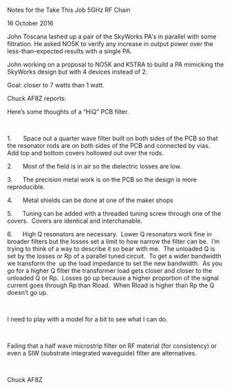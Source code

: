 Notes for the Take This Job 5GHz RF Chain

16 October 2016

John Toscana lashed up a pair of the SkyWorks PA's in parallel with some
filtration. He asked NO5K to verify any increase in output power over
the less-than-expected results with a single PA.  
  
John working on a proposal to NO5K and K5TRA to build a PA mimicking the
SkyWorks design but with 4 devices instead of 2.  
  
Goal: closer to 7 watts than 1 watt.

Chuck AF8Z reports:

Here’s some thoughts of a “HiQ” PCB filter.

 

1.       Space out a quarter wave filter built on both sides of the PCB
so that the resonator rods are on both sides of the PCB and connected by
vias.  Add top and bottom covers hollowed out over the rods.

2.      Most of the field is in air so the dielectric losses are low.

3.      The precision metal work is on the PCB so the design is more
reproducible.

4.      Metal shields can be done at one of the maker shops

5.      Tuning can be added with a threaded tuning screw through one of
the covers.  Covers are identical and interchanable.

6.      High Q resonators are necessary.  Lower Q resonators work fine
in broader filters but the losses set a limit to how narrow the filter
can be.  I’m trying to think of a way to describe it so bear with me. 
The unloaded Q is set by the losses or Rp of a parallel tuned circuit. 
To get a wider bandwidth we transform the  up the load impedance to set
the new bandwidth.  As you go for a higher Q filter the transformer load
gets closer and closer to the unloaded Q or Rp.  Losses go up because a
higher proportion of the signal current goes through Rp than Rload. 
When Rload is higher than Rp the Q doesn’t go up.

 

I need to play with a model for a bit to see what I can do.

 

Failing that a half wave microstrip filter on RF material (for
consistency) or even a SIW (substrate integrated waveguide) filter are
alternatives.

 

Chuck AF8Z

